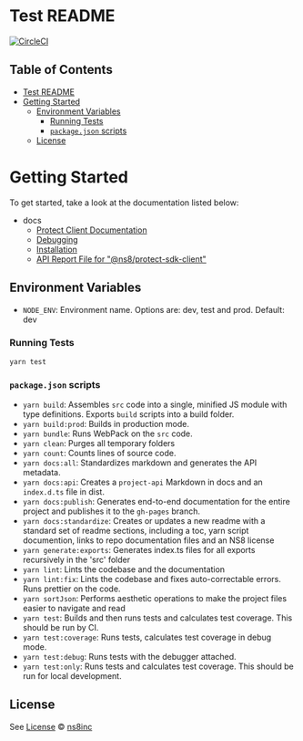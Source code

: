 # Test README

[![CircleCI](https://circleci.com/gh/ns8inc/protect-sdk-client.svg?style=svg&circle-token=91f2dda1fe4873ce83070a4dfa42edf0d3f20328)](https://app.circleci.com/pipelines/github/ns8inc/protect-sdk-client)

## Table of Contents

- [Test README](#test-readme)
- [Getting Started](#getting-started)
  - [Environment Variables](#environment-variables)
    - [Running Tests](#running-tests)
    - [`package.json` scripts](#packagejson-scripts)
  - [License](#license)

# Getting Started

To get started, take a look at the documentation listed below:

- docs
  - [Protect Client Documentation](docs/client.md)
  - [Debugging](docs/debugging.md)
  - [Installation](docs/installation.md)
  - [API Report File for "@ns8/protect-sdk-client"](docs/project-api.md)

## Environment Variables

- `NODE_ENV`: Environment name. Options are: dev, test and prod. Default: dev

### Running Tests

`yarn test`

### `package.json` scripts

- `yarn build`: Assembles `src` code into a single, minified JS module with type definitions. Exports `build` scripts into a build folder.
- `yarn build:prod`: Builds in production mode.
- `yarn bundle`: Runs WebPack on the `src` code.
- `yarn clean`: Purges all temporary folders
- `yarn count`: Counts lines of source code.
- `yarn docs:all`: Standardizes markdown and generates the API metadata.
- `yarn docs:api`: Creates a `project-api` Markdown in docs and an `index.d.ts` file in dist.
- `yarn docs:publish`: Generates end-to-end documentation for the entire project and publishes it to the `gh-pages` branch.
- `yarn docs:standardize`: Creates or updates a new readme with a standard set of readme sections, including a toc, yarn script documention, links to repo documentation files and an NS8 license
- `yarn generate:exports`: Generates index.ts files for all exports recursively in the 'src' folder
- `yarn lint`: Lints the codebase and the documentation
- `yarn lint:fix`: Lints the codebase and fixes auto-correctable errors. Runs prettier on the code.
- `yarn sortJson`: Performs aesthetic operations to make the project files easier to navigate and read
- `yarn test`: Builds and then runs tests and calculates test coverage. This should be run by CI.
- `yarn test:coverage`: Runs tests, calculates test coverage in debug mode.
- `yarn test:debug`: Runs tests with the debugger attached.
- `yarn test:only`: Runs tests and calculates test coverage. This should be run for local development.

## License

See [License](./LICENSE)
© [ns8inc](https://ns8.com)
